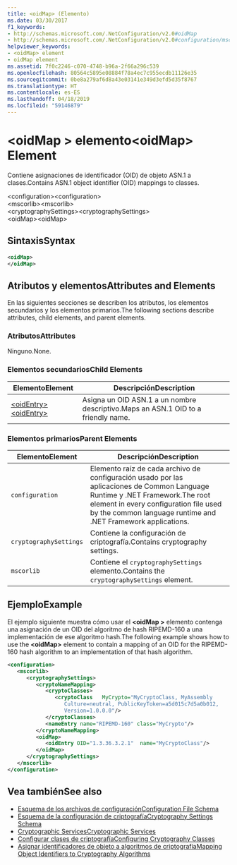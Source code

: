 ```yaml
---
title: <oidMap> (Elemento)
ms.date: 03/30/2017
f1_keywords:
- http://schemas.microsoft.com/.NetConfiguration/v2.0#oidMap
- http://schemas.microsoft.com/.NetConfiguration/v2.0#configuration/mscorlib/cryptographySettings/oidMap
helpviewer_keywords:
- <oidMap> element
- oidMap element
ms.assetid: 7f0c2246-c070-4748-b96a-2f66a296c539
ms.openlocfilehash: 80564c5895e08884f78a4ec7c955ecdb11126e35
ms.sourcegitcommit: 0be8a279af6d8a43e03141e349d3efd5d35f8767
ms.translationtype: HT
ms.contentlocale: es-ES
ms.lasthandoff: 04/18/2019
ms.locfileid: "59146879"
---
```

# <a name="oidmap-element"></a><span data-ttu-id="e68bd-102">\<oidMap > elemento</span><span class="sxs-lookup"><span data-stu-id="e68bd-102">\<oidMap> Element</span></span>
<span data-ttu-id="e68bd-103">Contiene asignaciones de identificador (OID) de objeto ASN.1 a clases.</span><span class="sxs-lookup"><span data-stu-id="e68bd-103">Contains ASN.1 object identifier (OID) mappings to classes.</span></span>  
  
 <span data-ttu-id="e68bd-104">\<configuration></span><span class="sxs-lookup"><span data-stu-id="e68bd-104">\<configuration></span></span>  
<span data-ttu-id="e68bd-105">\<mscorlib></span><span class="sxs-lookup"><span data-stu-id="e68bd-105">\<mscorlib></span></span>  
<span data-ttu-id="e68bd-106">\<cryptographySettings></span><span class="sxs-lookup"><span data-stu-id="e68bd-106">\<cryptographySettings></span></span>  
<span data-ttu-id="e68bd-107">\<oidMap></span><span class="sxs-lookup"><span data-stu-id="e68bd-107">\<oidMap></span></span>  
  
## <a name="syntax"></a><span data-ttu-id="e68bd-108">Sintaxis</span><span class="sxs-lookup"><span data-stu-id="e68bd-108">Syntax</span></span>  
  
```xml  
<oidMap>   
</oidMap>  
```  
  
## <a name="attributes-and-elements"></a><span data-ttu-id="e68bd-109">Atributos y elementos</span><span class="sxs-lookup"><span data-stu-id="e68bd-109">Attributes and Elements</span></span>  
 <span data-ttu-id="e68bd-110">En las siguientes secciones se describen los atributos, los elementos secundarios y los elementos primarios.</span><span class="sxs-lookup"><span data-stu-id="e68bd-110">The following sections describe attributes, child elements, and parent elements.</span></span>  
  
### <a name="attributes"></a><span data-ttu-id="e68bd-111">Atributos</span><span class="sxs-lookup"><span data-stu-id="e68bd-111">Attributes</span></span>  
 <span data-ttu-id="e68bd-112">Ninguno.</span><span class="sxs-lookup"><span data-stu-id="e68bd-112">None.</span></span>  
  
### <a name="child-elements"></a><span data-ttu-id="e68bd-113">Elementos secundarios</span><span class="sxs-lookup"><span data-stu-id="e68bd-113">Child Elements</span></span>  
  
|<span data-ttu-id="e68bd-114">Elemento</span><span class="sxs-lookup"><span data-stu-id="e68bd-114">Element</span></span>|<span data-ttu-id="e68bd-115">Descripción</span><span class="sxs-lookup"><span data-stu-id="e68bd-115">Description</span></span>|  
|-------------|-----------------|  
|[<span data-ttu-id="e68bd-116">\<oidEntry></span><span class="sxs-lookup"><span data-stu-id="e68bd-116">\<oidEntry></span></span>](../../../../../docs/framework/configure-apps/file-schema/cryptography/oidentry-element.md)|<span data-ttu-id="e68bd-117">Asigna un OID ASN.1 a un nombre descriptivo.</span><span class="sxs-lookup"><span data-stu-id="e68bd-117">Maps an ASN.1 OID to a friendly name.</span></span>|  
  
### <a name="parent-elements"></a><span data-ttu-id="e68bd-118">Elementos primarios</span><span class="sxs-lookup"><span data-stu-id="e68bd-118">Parent Elements</span></span>  
  
|<span data-ttu-id="e68bd-119">Elemento</span><span class="sxs-lookup"><span data-stu-id="e68bd-119">Element</span></span>|<span data-ttu-id="e68bd-120">Descripción</span><span class="sxs-lookup"><span data-stu-id="e68bd-120">Description</span></span>|  
|-------------|-----------------|  
|`configuration`|<span data-ttu-id="e68bd-121">Elemento raíz de cada archivo de configuración usado por las aplicaciones de Common Language Runtime y .NET Framework.</span><span class="sxs-lookup"><span data-stu-id="e68bd-121">The root element in every configuration file used by the common language runtime and .NET Framework applications.</span></span>|  
|`cryptographySettings`|<span data-ttu-id="e68bd-122">Contiene la configuración de criptografía.</span><span class="sxs-lookup"><span data-stu-id="e68bd-122">Contains cryptography settings.</span></span>|  
|`mscorlib`|<span data-ttu-id="e68bd-123">Contiene el `cryptographySettings` elemento.</span><span class="sxs-lookup"><span data-stu-id="e68bd-123">Contains the `cryptographySettings` element.</span></span>|  
  
## <a name="example"></a><span data-ttu-id="e68bd-124">Ejemplo</span><span class="sxs-lookup"><span data-stu-id="e68bd-124">Example</span></span>  
 <span data-ttu-id="e68bd-125">El ejemplo siguiente muestra cómo usar el  **\<oidMap >** elemento contenga una asignación de un OID del algoritmo de hash RIPEMD-160 a una implementación de ese algoritmo hash.</span><span class="sxs-lookup"><span data-stu-id="e68bd-125">The following example shows how to use the **\<oidMap>** element to contain a mapping of an OID for the RIPEMD-160 hash algorithm to an implementation of that hash algorithm.</span></span>  
  
```xml  
<configuration>  
   <mscorlib>  
      <cryptographySettings>  
         <cryptoNameMapping>  
            <cryptoClasses>  
               <cryptoClass   MyCrypto="MyCryptoClass, MyAssembly  
                  Culture=neutral, PublicKeyToken=a5d015c7d5a0b012,  
                  Version=1.0.0.0"/>  
            </cryptoClasses>  
            <nameEntry name="RIPEMD-160" class="MyCrypto"/>  
         </cryptoNameMapping>  
         <oidMap>  
            <oidEntry OID="1.3.36.3.2.1"  name="MyCryptoClass"/>  
         </oidMap>  
      </cryptographySettings>  
   </mscorlib>  
</configuration>  
```  
  
## <a name="see-also"></a><span data-ttu-id="e68bd-126">Vea también</span><span class="sxs-lookup"><span data-stu-id="e68bd-126">See also</span></span>

- [<span data-ttu-id="e68bd-127">Esquema de los archivos de configuración</span><span class="sxs-lookup"><span data-stu-id="e68bd-127">Configuration File Schema</span></span>](../../../../../docs/framework/configure-apps/file-schema/index.md)
- [<span data-ttu-id="e68bd-128">Esquema de la configuración de criptografía</span><span class="sxs-lookup"><span data-stu-id="e68bd-128">Cryptography Settings Schema</span></span>](../../../../../docs/framework/configure-apps/file-schema/cryptography/index.md)
- [<span data-ttu-id="e68bd-129">Cryptographic Services</span><span class="sxs-lookup"><span data-stu-id="e68bd-129">Cryptographic Services</span></span>](../../../../../docs/standard/security/cryptographic-services.md)
- [<span data-ttu-id="e68bd-130">Configurar clases de criptografía</span><span class="sxs-lookup"><span data-stu-id="e68bd-130">Configuring Cryptography Classes</span></span>](../../../../../docs/framework/configure-apps/configure-cryptography-classes.md)
- [<span data-ttu-id="e68bd-131">Asignar identificadores de objeto a algoritmos de criptografía</span><span class="sxs-lookup"><span data-stu-id="e68bd-131">Mapping Object Identifiers to Cryptography Algorithms</span></span>](../../../../../docs/framework/configure-apps/map-object-identifiers-to-cryptography-algorithms.md)
